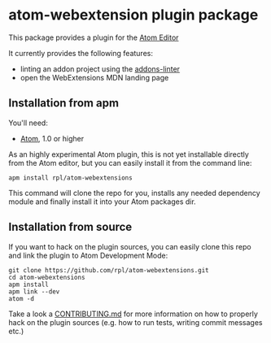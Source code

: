 # atom-webextension plugin package

This package provides a plugin for the [Atom Editor](https://atom.io)

It currently provides the following features:

- linting an addon project using the [addons-linter](https://github.com/mozilla/addons-linter)
- open the WebExtensions MDN landing page

## Installation from apm

You'll need:
* [Atom](https://atom.io/), 1.0 or higher

As an highly experimental Atom plugin, this is not yet installable directly from the
Atom editor, but you can easily install it from the command line:

    apm install rpl/atom-webextensions

This command will clone the repo for you, installs any needed dependency module and
finally install it into your Atom packages dir.

## Installation from source

If you want to hack on the plugin sources, you can easily clone this repo and link
the plugin to Atom Development Mode:

    git clone https://github.com/rpl/atom-webextensions.git
    cd atom-webextensions
    apm install
    apm link --dev
    atom -d

Take a look a [CONTRIBUTING.md](CONTRIBUTING.md) for more information on how to
properly hack on the plugin sources (e.g. how to run tests, writing commit messages etc.)
